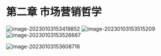 # 第二章 市场营销哲学



![image-20230103153419852](https://user-images.githubusercontent.com/54904760/210319088-e2af0cee-b467-43f1-a097-d2f4cb9709c0.png)
![image-20230103153515209](https://user-images.githubusercontent.com/54904760/210319122-44b5d1bf-65d2-4149-81b8-76bf15e7a65f.png)
![image-20230103153526667](https://user-images.githubusercontent.com/54904760/210319131-835b5310-df39-48e8-a894-0b9843f85510.png)



![image-20230103153608716](https://user-images.githubusercontent.com/54904760/210319136-686b0aaf-002f-4068-9e47-a809e929e25d.png)

